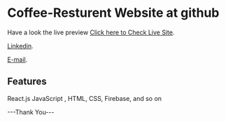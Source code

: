# Coffee-Resturent Website at github

Have a look the live preview [Click here to Check Live Site](https://e-shop-razorpay.netlify.app/).

[Linkedin](https://www.linkedin.com/in/kongkon-biswas-a2374314a/).

[E-mail](kongkonbiswas3241@gmail.com).

## Features
React.js
JavaScript ,
HTML,
CSS,
Firebase,
and so on

---Thank You---